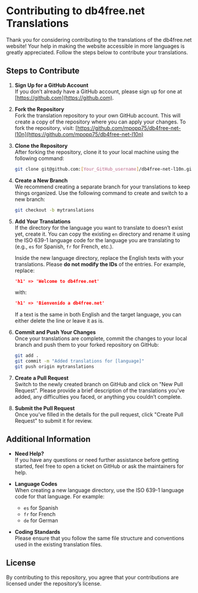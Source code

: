 # Contributing to db4free.net Translations

Thank you for considering contributing to the translations of the db4free.net website! Your help in making the website accessible in more languages is greatly appreciated. Follow the steps below to contribute your translations.

## Steps to Contribute

1. **Sign Up for a GitHub Account**  
   If you don’t already have a GitHub account, please sign up for one at [https://github.com](https://github.com).

2. **Fork the Repository**  
   Fork the translation repository to your own GitHub account. This will create a copy of the repository where you can apply your changes. To fork the repository, visit:
   [https://github.com/mpopp75/db4free-net-l10n](https://github.com/mpopp75/db4free-net-l10n)

3. **Clone the Repository**  
   After forking the repository, clone it to your local machine using the following command:
   
   ```bash
   git clone git@github.com:[Your_GitHub_username]/db4free-net-l10n.git
   ```

4. **Create a New Branch**  
   We recommend creating a separate branch for your translations to keep things organized. Use the following command to create and switch to a new branch:

   ```bash
   git checkout -b mytranslations
   ```

5. **Add Your Translations**  
   If the directory for the language you want to translate to doesn’t exist yet, create it. You can copy the existing `en` directory and rename it using the ISO 639-1 language code for the language you are translating to (e.g., `es` for Spanish, `fr` for French, etc.).

   Inside the new language directory, replace the English texts with your translations. Please **do not modify the IDs** of the entries. For example, replace:

   ```json
   'h1' => 'Welcome to db4free.net'
   ```

   with:

   ```json
   'h1' => 'Bienvenido a db4free.net'
   ```

   If a text is the same in both English and the target language, you can either delete the line or leave it as is.

6. **Commit and Push Your Changes**  
   Once your translations are complete, commit the changes to your local branch and push them to your forked repository on GitHub:

   ```bash
   git add .
   git commit -m "Added translations for [language]"
   git push origin mytranslations
   ```

7. **Create a Pull Request**  
   Switch to the newly created branch on GitHub and click on "New Pull Request". Please provide a brief description of the translations you’ve added, any difficulties you faced, or anything you couldn’t complete.

8. **Submit the Pull Request**  
   Once you’ve filled in the details for the pull request, click "Create Pull Request" to submit it for review.

## Additional Information

- **Need Help?**  
   If you have any questions or need further assistance before getting started, feel free to open a ticket on GitHub or ask the maintainers for help.
  
- **Language Codes**  
   When creating a new language directory, use the ISO 639-1 language code for that language. For example:
   - `es` for Spanish
   - `fr` for French
   - `de` for German

- **Coding Standards**  
   Please ensure that you follow the same file structure and conventions used in the existing translation files.

## License

By contributing to this repository, you agree that your contributions are licensed under the repository’s license.
